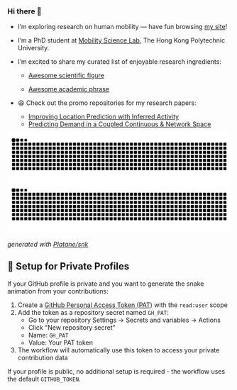 ### Hi there 👋

- I’m exploring research on human mobility — have fun browsing [my site](https://nehsgnail.github.io/)!

- I’m a PhD student at [Mobility Science Lab](https://mobility-science-lab.com), The Hong Kong Polytechnic University.

- I’m excited to share my curated list of enjoyable research ingredients:

  - [Awesome scientific figure](https://github.com/nehSgnaiL/awesome-scientific-figure)

  - [Awesome academic phrase](https://github.com/nehSgnaiL/awesome-academic-phrase)

- 😆 Check out the promo repositories for my research papers:

  - [Improving Location Prediction with Inferred Activity](https://github.com/nehSgnaiL/LPA)
  - [Predicting Demand in a Coupled Continuous & Network Space](https://github.com/nehSgnaiL/GeoTopo-Net)


![github contribution grid snake animation](https://raw.githubusercontent.com/nehSgnaiL/nehSgnaiL/output/github-contribution-grid-snake-dark.svg#gh-dark-mode-only)![github contribution grid snake animation](https://raw.githubusercontent.com/nehSgnaiL/nehSgnaiL/output/github-contribution-grid-snake.svg#gh-light-mode-only)

_generated with [Platane/snk](https://github.com/Platane/snk)_

## 🔧 Setup for Private Profiles

If your GitHub profile is private and you want to generate the snake animation from your contributions:

1. Create a [GitHub Personal Access Token (PAT)](https://github.com/settings/tokens/new) with the `read:user` scope
2. Add the token as a repository secret named `GH_PAT`:
   - Go to your repository Settings → Secrets and variables → Actions
   - Click "New repository secret"
   - Name: `GH_PAT`
   - Value: Your PAT token
3. The workflow will automatically use this token to access your private contribution data

If your profile is public, no additional setup is required - the workflow uses the default `GITHUB_TOKEN`.

<!--
**nehSgnaiL/nehSgnaiL** is a ✨ _special_ ✨ repository because its `README.md` (this file) appears on your GitHub profile.

Here are some ideas to get you started:

- 🔭 I’m currently working on ...
- 🌱 I’m currently learning ...
- 👯 I’m looking to collaborate on ...
- 🤔 I’m looking for help with ...
- 💬 Ask me about ...
- 📫 How to reach me: ...
- 😄 Pronouns: ...
- ⚡ Fun fact: ...
-->
